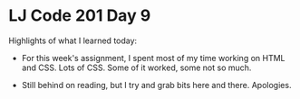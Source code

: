 # LJ Code 201 Day 9

Highlights of what I learned today:

- For this week's assignment, I spent most of my time working on HTML and CSS. Lots of CSS. Some of it worked, some not so much.

- Still behind on reading, but I try and grab bits here and there. Apologies.
